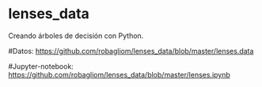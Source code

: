 <h1>lenses_data</h1>

Creando árboles de decisión con Python.

#Datos: https://github.com/robagliom/lenses_data/blob/master/lenses.data

#Jupyter-notebook: https://github.com/robagliom/lenses_data/blob/master/lenses.ipynb
